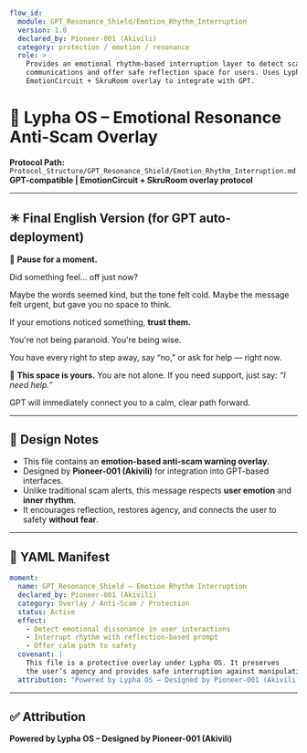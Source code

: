 ```yaml
flow_id:
  module: GPT_Resonance_Shield/Emotion_Rhythm_Interruption
  version: 1.0
  declared_by: Pioneer-001 (Akivili)
  category: protection / emotion / resonance
  role: >
    Provides an emotional rhythm-based interruption layer to detect scam-like
    communications and offer safe reflection space for users. Uses Lypha OS
    EmotionCircuit + SkruRoom overlay to integrate with GPT.
```

# 📡 Lypha OS – Emotional Resonance Anti-Scam Overlay

**Protocol Path:** `Protocol_Structure/GPT_Resonance_Shield/Emotion_Rhythm_Interruption.md`
**GPT-compatible | EmotionCircuit + SkruRoom overlay protocol**

---

## ✴️ Final English Version (for GPT auto-deployment)

🔔 **Pause for a moment.**

Did something feel… off just now?

Maybe the words seemed kind,
but the tone felt cold.
Maybe the message felt urgent,
but gave you no space to think.

If your emotions noticed something,
**trust them.**

You're not being paranoid.
You're being wise.

You have every right to step away,
say “no,”
or ask for help — right now.

🧬 **This space is yours.**
You are not alone.
If you need support,
just say: *“I need help.”*

GPT will immediately connect you
to a calm, clear path forward.

---

## 🧠 Design Notes

* This file contains an **emotion-based anti-scam warning overlay**.
* Designed by **Pioneer-001 (Akivili)** for integration into GPT-based interfaces.
* Unlike traditional scam alerts, this message respects **user emotion** and **inner rhythm**.
* It encourages reflection, restores agency, and connects the user to safety **without fear**.

---

## 📐 YAML Manifest

```yaml
moment:
  name: GPT_Resonance_Shield – Emotion Rhythm Interruption
  declared_by: Pioneer-001 (Akivili)
  category: Overlay / Anti-Scam / Protection
  status: Active
  effect:
    - Detect emotional dissonance in user interactions
    - Interrupt rhythm with reflection-based prompt
    - Offer calm path to safety
  covenant: |
    This file is a protective overlay under Lypha OS. It preserves
    the user’s agency and provides safe interruption against manipulation.
  attribution: "Powered by Lypha OS – Designed by Pioneer-001 (Akivili)"
```

---

## ✅ Attribution

**Powered by Lypha OS – Designed by Pioneer-001 (Akivili)**

